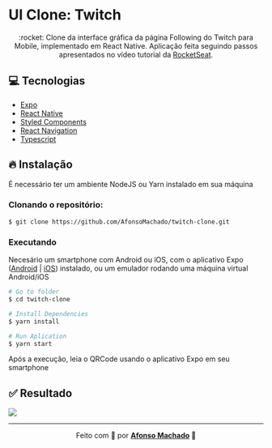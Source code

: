 # UI Clone: Twitch

<p align="center">:rocket: Clone da interface gráfica da página Following do Twitch para Mobile, implementado em React Native.
 Aplicação feita seguindo passos apresentados no vídeo tutorial da <a href="https://www.youtube.com/watch?v=bJVp_vlvMwQ">RocketSeat</a>.
</p>

## :computer: Tecnologias
<ul>
  <li><a href="https://expo.io/">Expo</a></li>
  <li><a href="https://reactnative.dev/">React Native</a></li>
  <li><a href="https://styled-components.com/">Styled Components</a></li>
  <li><a href="https://reactnavigation.org/">React Navigation</a></li>
  <li><a href="React Navigation">Typescript</a></li>
</a></li>
</ul>

## :fire: Instalação

É necessário ter um ambiente NodeJS ou Yarn instalado em sua máquina

### Clonando o repositório:

```
$ git clone https://github.com/AfonsoMachado/twitch-clone.git
```

### Executando

Necesário um smartphone com Android ou iOS, com o aplicativo Expo ([Android](https://play.google.com/store/apps/details?id=host.exp.exponent) | [iOS](https://apps.apple.com/br/app/expo-client/id982107779)) instalado, ou um emulador rodando uma máquina virtual Android/iOS

```bash
# Go to folder
$ cd twitch-clone

# Install Dependencies
$ yarn install

# Run Aplication
$ yarn start
```
Após a execução, leia o QRCode usando o aplicativo Expo em seu smartphone

## :white_check_mark: Resultado

![](https://github.com/AfonsoMachado/dropbox-clone/blob/master/result.jpg)

---

<p align="center">Feito com 💜 por <strong><a href="https://www.linkedin.com/in/AfonsoMachado/">Afonso Machado</a> 🥰 </strong> </p>
